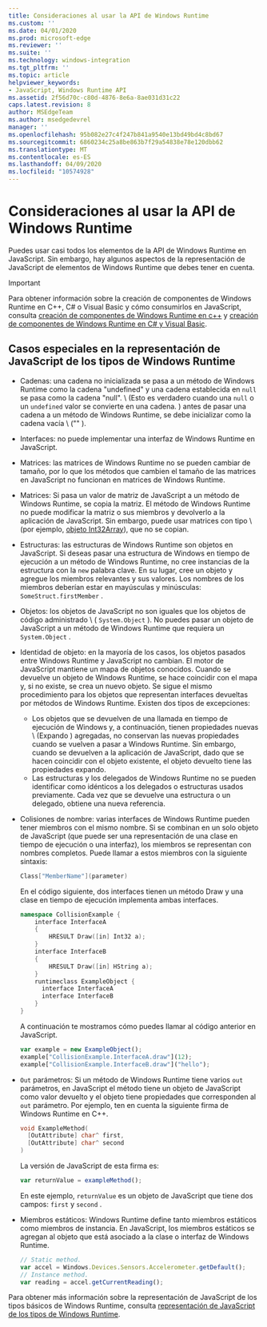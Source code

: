 ```yaml
---
title: Consideraciones al usar la API de Windows Runtime
ms.custom: ''
ms.date: 04/01/2020
ms.prod: microsoft-edge
ms.reviewer: ''
ms.suite: ''
ms.technology: windows-integration
ms.tgt_pltfrm: ''
ms.topic: article
helpviewer_keywords:
- JavaScript, Windows Runtime API
ms.assetid: 2f56d70c-c80d-4876-8e6a-8ae031d31c22
caps.latest.revision: 8
author: MSEdgeTeam
ms.author: msedgedevrel
manager: ''
ms.openlocfilehash: 95b082e27c4f247b841a9540e13bd49bd4c8bd67
ms.sourcegitcommit: 6860234c25a8be863b7f29a54838e78e120dbb62
ms.translationtype: MT
ms.contentlocale: es-ES
ms.lasthandoff: 04/09/2020
ms.locfileid: "10574928"
---
```

# Consideraciones al usar la API de Windows Runtime  

Puedes usar casi todos los elementos de la API de Windows Runtime en JavaScript.  Sin embargo, hay algunos aspectos de la representación de JavaScript de elementos de Windows Runtime que debes tener en cuenta.  

> [!IMPORTANT]
> Para obtener información sobre la creación de componentes de Windows Runtime en C++, C# o Visual Basic y cómo consumirlos en JavaScript, consulta [creación de componentes de Windows Runtime en c++][WindowsUwpComponentsCreatingCpp] y [creación de componentes de Windows Runtime en C# y Visual Basic][WindowsUwpComponentsCreatingCsharpVb].  

## Casos especiales en la representación de JavaScript de los tipos de Windows Runtime  

*   Cadenas: una cadena no inicializada se pasa a un método de Windows Runtime como la cadena "undefined" y una cadena establecida en `null` se pasa como la cadena "null".  \ (Esto es verdadero cuando una `null` o un `undefined` valor se convierte en una cadena. \) antes de pasar una cadena a un método de Windows Runtime, se debe inicializar como la cadena vacía \ ("" \).  
*   Interfaces: no puede implementar una interfaz de Windows Runtime en JavaScript.  
*   Matrices: las matrices de Windows Runtime no se pueden cambiar de tamaño, por lo que los métodos que cambien el tamaño de las matrices en JavaScript no funcionan en matrices de Windows Runtime.  
*   Matrices: Si pasa un valor de matriz de JavaScript a un método de Windows Runtime, se copia la matriz.  El método de Windows Runtime no puede modificar la matriz o sus miembros y devolverlo a la aplicación de JavaScript.  Sin embargo, puede usar matrices con tipo \ (por ejemplo, [objeto Int32Array][MDNInt32array]\), que no se copian.  
*   Estructuras: las estructuras de Windows Runtime son objetos en JavaScript.  Si deseas pasar una estructura de Windows en tiempo de ejecución a un método de Windows Runtime, no cree instancias de la estructura con la `new` palabra clave.  En su lugar, cree un objeto y agregue los miembros relevantes y sus valores.  Los nombres de los miembros deberían estar en mayúsculas y minúsculas: `SomeStruct.firstMember` .  
*   Objetos: los objetos de JavaScript no son iguales que los objetos de código administrado \ ( `System.Object` \).  No puedes pasar un objeto de JavaScript a un método de Windows Runtime que requiera un `System.Object` .  
*   Identidad de objeto: en la mayoría de los casos, los objetos pasados entre Windows Runtime y JavaScript no cambian.  El motor de JavaScript mantiene un mapa de objetos conocidos.  Cuando se devuelve un objeto de Windows Runtime, se hace coincidir con el mapa y, si no existe, se crea un nuevo objeto.  Se sigue el mismo procedimiento para los objetos que representan interfaces devueltas por métodos de Windows Runtime.  Existen dos tipos de excepciones:  

    *   Los objetos que se devuelven de una llamada en tiempo de ejecución de Windows y, a continuación, tienen propiedades nuevas \ (Expando \) agregadas, no conservan las nuevas propiedades cuando se vuelven a pasar a Windows Runtime.  Sin embargo, cuando se devuelven a la aplicación de JavaScript, dado que se hacen coincidir con el objeto existente, el objeto devuelto tiene las propiedades expando.  
    *   Las estructuras y los delegados de Windows Runtime no se pueden identificar como idénticos a los delegados o estructuras usados previamente.  Cada vez que se devuelve una estructura o un delegado, obtiene una nueva referencia.  

*   Colisiones de nombre: varias interfaces de Windows Runtime pueden tener miembros con el mismo nombre.  Si se combinan en un solo objeto de JavaScript (que puede ser una representación de una clase en tiempo de ejecución o una interfaz), los miembros se representan con nombres completos.  Puede llamar a estos miembros con la siguiente sintaxis:  
    
    ```cpp
    Class["MemberName"](parameter)
    ```  
    
    En el código siguiente, dos interfaces tienen un método Draw y una clase en tiempo de ejecución implementa ambas interfaces.  
    
    ```cpp
    namespace CollisionExample {
        interface InterfaceA
        {
            HRESULT Draw([in] Int32 a);
        }
        interface InterfaceB
        {
            HRESULT Draw([in] HString a);
        }
        runtimeclass ExampleObject {
          interface InterfaceA
          interface InterfaceB
        }
    }
    ```  
    
    A continuación te mostramos cómo puedes llamar al código anterior en JavaScript.  
    
    ```javascript
    var example = new ExampleObject();
    example["CollisionExample.InterfaceA.draw"](12);
    example["CollisionExample.InterfaceB.draw"]("hello");
    ```  
    
*   `Out` parámetros: Si un método de Windows Runtime tiene varios `out` parámetros, en JavaScript el método tiene un objeto de JavaScript como valor devuelto y el objeto tiene propiedades que corresponden al `out` parámetro.  Por ejemplo, ten en cuenta la siguiente firma de Windows Runtime en C++.  
    
    ```cpp
    void ExampleMethod(
      [OutAttribute] char^ first,
      [OutAttribute] char^ second
    )
    ```  
    
    La versión de JavaScript de esta firma es:  
    
    ```javascript
    var returnValue = exampleMethod();
    ```  
    
    En este ejemplo, `returnValue` es un objeto de JavaScript que tiene dos campos: `first` y `second` .  
    
*   Miembros estáticos: Windows Runtime define tanto miembros estáticos como miembros de instancia.  En JavaScript, los miembros estáticos se agregan al objeto que está asociado a la clase o interfaz de Windows Runtime.  
    
    ```javascript
    // Static method.
    var accel = Windows.Devices.Sensors.Accelerometer.getDefault();
    // Instance method.
    var reading = accel.getCurrentReading();
    ```  
    
Para obtener más información sobre la representación de JavaScript de los tipos básicos de Windows Runtime, consulta [representación de JavaScript de los tipos de Windows Runtime][WindowsRuntimeJavascriptTypes].  

<!-- image links -->  

<!-- links -->  
 
[WindowsRuntimeJavascriptTypes]: /microsoft-edge/windows-runtime/javascript-representation-of-windows-runtime-types "Representación de JavaScript de los tipos de Windows Runtime"

[WindowsUwpComponentsCreatingCpp]: /windows/uwp/winrt-components/creating-windows-runtime-components-in-cpp "Componentes de Windows Runtime con C++/CX"  
[WindowsUwpComponentsCreatingCsharpVb]: /windows/uwp/winrt-components/creating-windows-runtime-components-in-csharp-and-visual-basic "Componentes de Windows en tiempo de ejecución con C# y Visual Basic"  

[MDNInt32array]: https://developer.mozilla.org/docs/Web/JavaScript/Reference/Global_Objects/Int32Array "Int32Array | MDN"  